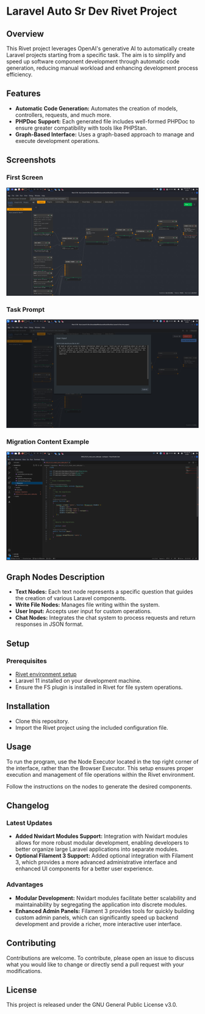 # Laravel Auto Sr Dev Rivet Project

## Overview

This Rivet project leverages OpenAI's generative AI to automatically create Laravel projects starting from a specific task. The aim is to simplify and speed up software component development through automatic code generation, reducing manual workload and enhancing development process efficiency.

## Features

- **Automatic Code Generation:** Automates the creation of models, controllers, requests, and much more.
- **PHPDoc Support:** Each generated file includes well-formed PHPDoc to ensure greater compatibility with tools like PHPStan.
- **Graph-Based Interface:** Uses a graph-based approach to manage and execute development operations.

## Screenshots

### First Screen
![First Screen](images/first_screen.png)

### Task Prompt
![Task Prompt](images/task_prompt.png)

### Migration Content Example
![Migration Content Example](images/migration_content_example.png)

## Graph Nodes Description

- **Text Nodes:** Each text node represents a specific question that guides the creation of various Laravel components.
- **Write File Nodes:** Manages file writing within the system.
- **User Input:** Accepts user input for custom operations.
- **Chat Nodes:** Integrates the chat system to process requests and return responses in JSON format.

## Setup

### Prerequisites

- [Rivet environment setup](https://rivet.ironcladapp.com/)
- Laravel 11 installed on your development machine.
- Ensure the FS plugin is installed in Rivet for file system operations.

## Installation

- Clone this repository.
- Import the Rivet project using the included configuration file.

## Usage

To run the program, use the Node Executor located in the top right corner of the interface, rather than the Browser Executor. This setup ensures proper execution and management of file operations within the Rivet environment.

Follow the instructions on the nodes to generate the desired components.

## Changelog

### Latest Updates

- **Added Nwidart Modules Support:** Integration with Nwidart modules allows for more robust modular development, enabling developers to better organize large Laravel applications into separate modules.
- **Optional Filament 3 Support:** Added optional integration with Filament 3, which provides a more advanced administrative interface and enhanced UI components for a better user experience.

### Advantages

- **Modular Development:** Nwidart modules facilitate better scalability and maintainability by segregating the application into discrete modules.
- **Enhanced Admin Panels:** Filament 3 provides tools for quickly building custom admin panels, which can significantly speed up backend development and provide a richer, more interactive user interface.

## Contributing

Contributions are welcome. To contribute, please open an issue to discuss what you would like to change or directly send a pull request with your modifications.

## License

This project is released under the GNU General Public License v3.0.
